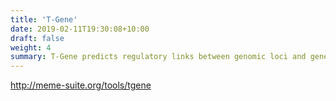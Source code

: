 ```yaml
---
title: 'T-Gene'
date: 2019-02-11T19:30:08+10:00
draft: false
weight: 4
summary: T-Gene predicts regulatory links between genomic loci and genes.
---
```


http://meme-suite.org/tools/tgene
